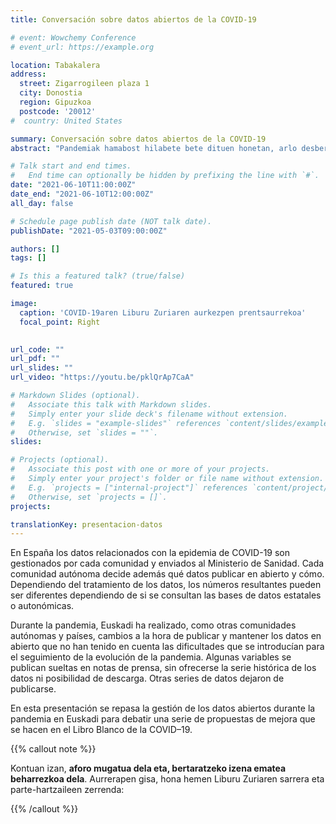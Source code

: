 ```yaml
---
title: Conversación sobre datos abiertos de la COVID-19

# event: Wowchemy Conference
# event_url: https://example.org

location: Tabakalera
address:
  street: Zigarrogileen plaza 1
  city: Donostia
  region: Gipuzkoa
  postcode: '20012'
#  country: United States

summary: Conversación sobre datos abiertos de la COVID-19
abstract: "Pandemiak hamabost hilabete bete dituen honetan, arlo desberdinetako akademiko eta profesionalek egindako gogoeta kolektiboaren aurkezpena."

# Talk start and end times.
#   End time can optionally be hidden by prefixing the line with `#`.
date: "2021-06-10T11:00:00Z"
date_end: "2021-06-10T12:00:00Z"
all_day: false

# Schedule page publish date (NOT talk date).
publishDate: "2021-05-03T09:00:00Z"

authors: []
tags: []

# Is this a featured talk? (true/false)
featured: true

image:
  caption: 'COVID-19aren Liburu Zuriaren aurkezpen prentsaurrekoa'
  focal_point: Right
  

url_code: ""
url_pdf: ""
url_slides: ""
url_video: "https://youtu.be/pklQrAp7CaA"

# Markdown Slides (optional).
#   Associate this talk with Markdown slides.
#   Simply enter your slide deck's filename without extension.
#   E.g. `slides = "example-slides"` references `content/slides/example-slides.md`.
#   Otherwise, set `slides = ""`.
slides:

# Projects (optional).
#   Associate this post with one or more of your projects.
#   Simply enter your project's folder or file name without extension.
#   E.g. `projects = ["internal-project"]` references `content/project/deep-learning/index.md`.
#   Otherwise, set `projects = []`.
projects:

translationKey: presentacion-datos
---
```


<!-- <div class="video-responsive">
<iframe src="https://www.youtube.com/embed/pklQrAp7CaA" title="COVID-19aren Liburu Zuriaren aurkezpenaren zuzeneko emisioa" frameborder="0" allow="accelerometer; autoplay; clipboard-write; encrypted-media; gyroscope; picture-in-picture" allowfullscreen></iframe>
</div> -->

En España los datos relacionados con la epidemia de COVID-19 son gestionados por cada comunidad y enviados al Ministerio de Sanidad. Cada comunidad autónoma decide además qué datos publicar en abierto y cómo. Dependiendo del tratamiento de los datos, los números resultantes pueden ser diferentes dependiendo de si se consultan las bases de datos estatales o autonómicas.

Durante la pandemia, Euskadi ha realizado, como otras comunidades autónomas y países, cambios a la hora de publicar y mantener los datos en abierto que no han tenido en cuenta las dificultades que se introducían para el seguimiento de la evolución de la pandemia. Algunas variables se publican sueltas en notas de prensa, sin ofrecerse la serie histórica de los datos ni posibilidad de descarga. Otras series de datos dejaron de publicarse.

En esta presentación se repasa la gestión de los datos abiertos durante la pandemia en Euskadi para debatir una serie de propuestas de mejora que se hacen en el Libro Blanco de la COVID–19.

{{% callout note %}}

<!-- Prentsaurrekoan zehar egindako argazkiak etab. topa daitezke [Baliabideak](/eu/baliabideak) orrialdean -->

<!-- Ezin bertaratuz gero, harremanetarako pertsona: 

<i class="fas fa-user"></i>&nbsp;&nbsp;&nbsp;**Ugo Mayor**  
<i class="fas fa-envelope"></i>&nbsp;&nbsp;&nbsp;**ugo@covid19liburuzuria.eus** -->  
<!-- <div style="opacity:.6;font-size:.8em;line-height:1em;">
Zuzenean deitzeko 17:00etatik 20:00etara bakarrik. Beste orduetan Whatsapp edo Telegram bidez kontaktatu.
</div> -->

Kontuan izan, **aforo mugatua dela eta, bertaratzeko izena ematea beharrezkoa dela**. Aurrerapen gisa, hona hemen Liburu Zuriaren sarrera eta parte-hartzaileen zerrenda:

{{% /callout %}}